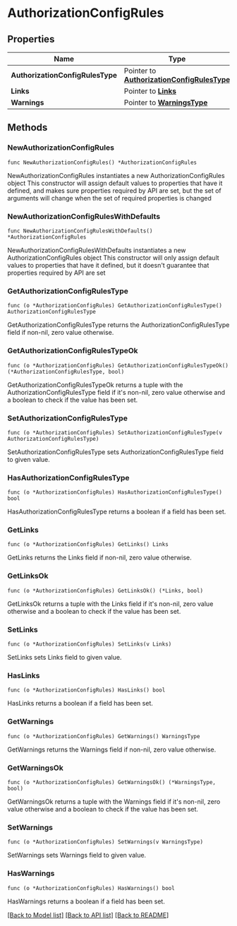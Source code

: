 # AuthorizationConfigRules

## Properties

Name | Type | Description | Notes
------------ | ------------- | ------------- | -------------
**AuthorizationConfigRulesType** | Pointer to [**AuthorizationConfigRulesType**](AuthorizationConfigRulesType.md) |  | [optional] 
**Links** | Pointer to [**Links**](Links.md) |  | [optional] 
**Warnings** | Pointer to [**WarningsType**](WarningsType.md) |  | [optional] 

## Methods

### NewAuthorizationConfigRules

`func NewAuthorizationConfigRules() *AuthorizationConfigRules`

NewAuthorizationConfigRules instantiates a new AuthorizationConfigRules object
This constructor will assign default values to properties that have it defined,
and makes sure properties required by API are set, but the set of arguments
will change when the set of required properties is changed

### NewAuthorizationConfigRulesWithDefaults

`func NewAuthorizationConfigRulesWithDefaults() *AuthorizationConfigRules`

NewAuthorizationConfigRulesWithDefaults instantiates a new AuthorizationConfigRules object
This constructor will only assign default values to properties that have it defined,
but it doesn't guarantee that properties required by API are set

### GetAuthorizationConfigRulesType

`func (o *AuthorizationConfigRules) GetAuthorizationConfigRulesType() AuthorizationConfigRulesType`

GetAuthorizationConfigRulesType returns the AuthorizationConfigRulesType field if non-nil, zero value otherwise.

### GetAuthorizationConfigRulesTypeOk

`func (o *AuthorizationConfigRules) GetAuthorizationConfigRulesTypeOk() (*AuthorizationConfigRulesType, bool)`

GetAuthorizationConfigRulesTypeOk returns a tuple with the AuthorizationConfigRulesType field if it's non-nil, zero value otherwise
and a boolean to check if the value has been set.

### SetAuthorizationConfigRulesType

`func (o *AuthorizationConfigRules) SetAuthorizationConfigRulesType(v AuthorizationConfigRulesType)`

SetAuthorizationConfigRulesType sets AuthorizationConfigRulesType field to given value.

### HasAuthorizationConfigRulesType

`func (o *AuthorizationConfigRules) HasAuthorizationConfigRulesType() bool`

HasAuthorizationConfigRulesType returns a boolean if a field has been set.

### GetLinks

`func (o *AuthorizationConfigRules) GetLinks() Links`

GetLinks returns the Links field if non-nil, zero value otherwise.

### GetLinksOk

`func (o *AuthorizationConfigRules) GetLinksOk() (*Links, bool)`

GetLinksOk returns a tuple with the Links field if it's non-nil, zero value otherwise
and a boolean to check if the value has been set.

### SetLinks

`func (o *AuthorizationConfigRules) SetLinks(v Links)`

SetLinks sets Links field to given value.

### HasLinks

`func (o *AuthorizationConfigRules) HasLinks() bool`

HasLinks returns a boolean if a field has been set.

### GetWarnings

`func (o *AuthorizationConfigRules) GetWarnings() WarningsType`

GetWarnings returns the Warnings field if non-nil, zero value otherwise.

### GetWarningsOk

`func (o *AuthorizationConfigRules) GetWarningsOk() (*WarningsType, bool)`

GetWarningsOk returns a tuple with the Warnings field if it's non-nil, zero value otherwise
and a boolean to check if the value has been set.

### SetWarnings

`func (o *AuthorizationConfigRules) SetWarnings(v WarningsType)`

SetWarnings sets Warnings field to given value.

### HasWarnings

`func (o *AuthorizationConfigRules) HasWarnings() bool`

HasWarnings returns a boolean if a field has been set.


[[Back to Model list]](../README.md#documentation-for-models) [[Back to API list]](../README.md#documentation-for-api-endpoints) [[Back to README]](../README.md)


